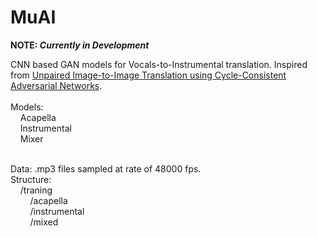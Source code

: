 # MuAI
**NOTE: _Currently in Development_**

CNN based GAN models for Vocals-to-Instrumental translation.
Inspired from [Unpaired Image-to-Image Translation using Cycle-Consistent Adversarial Networks](https://arxiv.org/abs/1703.10593).
     
     
Models:  
    Acapella  
    Instrumental  
    Mixer  
     

Data: .mp3 files sampled at rate of 48000 fps.  
Structure:  
    /traning  
        /acapella  
        /instrumental  
        /mixed  

